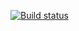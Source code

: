 [![Build status](https://ci.appveyor.com/api/projects/status/sdjj930nbj29f1jo?svg=true)](https://ci.appveyor.com/project/DariaZolotoreva/pageobject-ibank)
